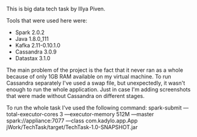 This is big data tech task by Illya Piven.

Tools that were used here were:

- Spark 2.0.2
- Java 1.8.0_111
- Kafka 2.11-0.10.1.0
- Cassandra 3.0.9
- Datastax 3.1.0

The main problem of the project is the fact that it never ran as a whole because of only 1GB RAM available on my virtual machine. To run Cassandra separately I've used a swap file, but unexpectedly, it wasn't enough to run the whole application. Just in case I'm adding screenshots that were made without Cassandra on different stages.

To run the whole task I've used the following command: spark-submit —total-executor-cores 3 —executor-memory 512M —master spark://appliance:7077 —class com.kadylo.app.App jWork/TechTask/target/TechTask-1.0-SNAPSHOT.jar
